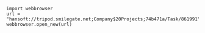     import webbrowser
    url = "hansoft://tripod.smilegate.net;Company$20Projects;74b471a/Task/861991"
    webbrowser.open_new(url)